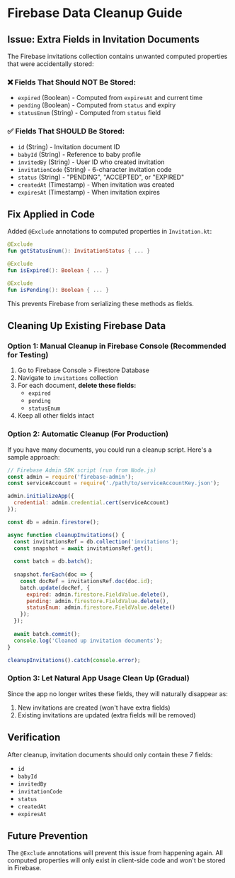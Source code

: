 # Firebase Data Cleanup Guide

## Issue: Extra Fields in Invitation Documents

The Firebase invitations collection contains unwanted computed properties that were accidentally stored:

### ❌ **Fields That Should NOT Be Stored:**
- `expired` (Boolean) - Computed from `expiresAt` and current time
- `pending` (Boolean) - Computed from `status` and expiry
- `statusEnum` (String) - Computed from `status` field

### ✅ **Fields That SHOULD Be Stored:**
- `id` (String) - Invitation document ID
- `babyId` (String) - Reference to baby profile
- `invitedBy` (String) - User ID who created invitation
- `invitationCode` (String) - 6-character invitation code
- `status` (String) - "PENDING", "ACCEPTED", or "EXPIRED"
- `createdAt` (Timestamp) - When invitation was created
- `expiresAt` (Timestamp) - When invitation expires

## Fix Applied in Code

Added `@Exclude` annotations to computed properties in `Invitation.kt`:

```kotlin
@Exclude
fun getStatusEnum(): InvitationStatus { ... }

@Exclude  
fun isExpired(): Boolean { ... }

@Exclude
fun isPending(): Boolean { ... }
```

This prevents Firebase from serializing these methods as fields.

## Cleaning Up Existing Firebase Data

### Option 1: Manual Cleanup in Firebase Console (Recommended for Testing)

1. Go to Firebase Console > Firestore Database
2. Navigate to `invitations` collection
3. For each document, **delete these fields:**
   - `expired`
   - `pending` 
   - `statusEnum`
4. Keep all other fields intact

### Option 2: Automatic Cleanup (For Production)

If you have many documents, you could run a cleanup script. Here's a sample approach:

```javascript
// Firebase Admin SDK script (run from Node.js)
const admin = require('firebase-admin');
const serviceAccount = require('./path/to/serviceAccountKey.json');

admin.initializeApp({
  credential: admin.credential.cert(serviceAccount)
});

const db = admin.firestore();

async function cleanupInvitations() {
  const invitationsRef = db.collection('invitations');
  const snapshot = await invitationsRef.get();
  
  const batch = db.batch();
  
  snapshot.forEach(doc => {
    const docRef = invitationsRef.doc(doc.id);
    batch.update(docRef, {
      expired: admin.firestore.FieldValue.delete(),
      pending: admin.firestore.FieldValue.delete(),
      statusEnum: admin.firestore.FieldValue.delete()
    });
  });
  
  await batch.commit();
  console.log('Cleaned up invitation documents');
}

cleanupInvitations().catch(console.error);
```

### Option 3: Let Natural App Usage Clean Up (Gradual)

Since the app no longer writes these fields, they will naturally disappear as:
1. New invitations are created (won't have extra fields)
2. Existing invitations are updated (extra fields will be removed)

## Verification

After cleanup, invitation documents should only contain these 7 fields:
- `id`
- `babyId` 
- `invitedBy`
- `invitationCode`
- `status`
- `createdAt`
- `expiresAt`

## Future Prevention

The `@Exclude` annotations will prevent this issue from happening again. All computed properties will only exist in client-side code and won't be stored in Firebase.
